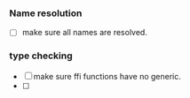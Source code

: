 
### Name resolution
- [ ] make sure all names are resolved.
### type checking
- [ ] make sure ffi functions have no generic.
- [ ] 